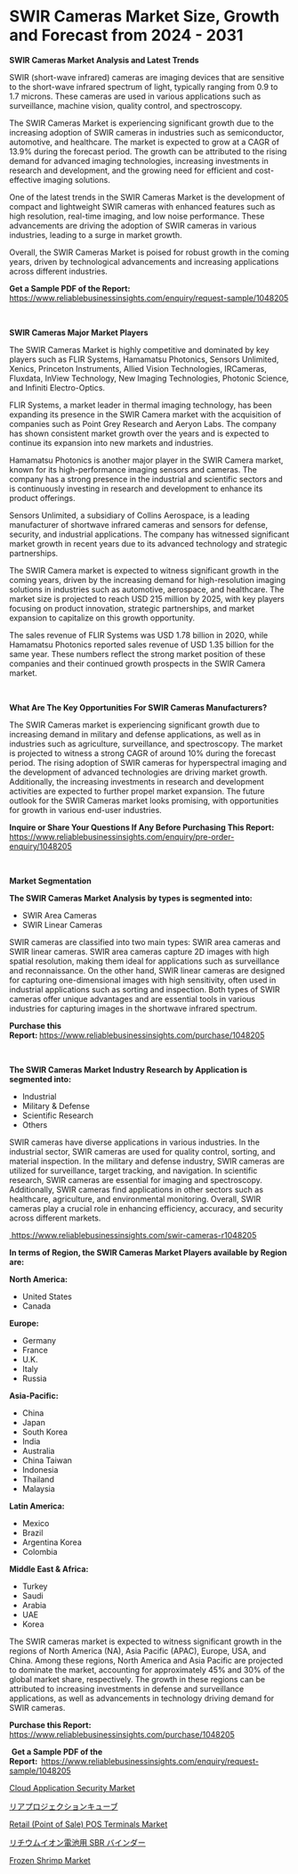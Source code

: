 <p><h1>SWIR Cameras Market Size, Growth and Forecast from 2024 - 2031</h1></p><p><strong>SWIR Cameras Market Analysis and Latest Trends</strong></p>
<p><p>SWIR (short-wave infrared) cameras are imaging devices that are sensitive to the short-wave infrared spectrum of light, typically ranging from 0.9 to 1.7 microns. These cameras are used in various applications such as surveillance, machine vision, quality control, and spectroscopy.</p><p>The SWIR Cameras Market is experiencing significant growth due to the increasing adoption of SWIR cameras in industries such as semiconductor, automotive, and healthcare. The market is expected to grow at a CAGR of 13.9% during the forecast period. The growth can be attributed to the rising demand for advanced imaging technologies, increasing investments in research and development, and the growing need for efficient and cost-effective imaging solutions.</p><p>One of the latest trends in the SWIR Cameras Market is the development of compact and lightweight SWIR cameras with enhanced features such as high resolution, real-time imaging, and low noise performance. These advancements are driving the adoption of SWIR cameras in various industries, leading to a surge in market growth.</p><p>Overall, the SWIR Cameras Market is poised for robust growth in the coming years, driven by technological advancements and increasing applications across different industries.</p></p>
<p><strong>Get a Sample PDF of the Report:&nbsp;</strong> <a href="https://www.reliablebusinessinsights.com/enquiry/request-sample/1048205">https://www.reliablebusinessinsights.com/enquiry/request-sample/1048205</a></p>
<p>&nbsp;</p>
<p><strong>SWIR Cameras Major Market Players</strong></p>
<p><p>The SWIR Cameras Market is highly competitive and dominated by key players such as FLIR Systems, Hamamatsu Photonics, Sensors Unlimited, Xenics, Princeton Instruments, Allied Vision Technologies, IRCameras, Fluxdata, InView Technology, New Imaging Technologies, Photonic Science, and Infiniti Electro-Optics.</p><p>FLIR Systems, a market leader in thermal imaging technology, has been expanding its presence in the SWIR Camera market with the acquisition of companies such as Point Grey Research and Aeryon Labs. The company has shown consistent market growth over the years and is expected to continue its expansion into new markets and industries.</p><p>Hamamatsu Photonics is another major player in the SWIR Camera market, known for its high-performance imaging sensors and cameras. The company has a strong presence in the industrial and scientific sectors and is continuously investing in research and development to enhance its product offerings.</p><p>Sensors Unlimited, a subsidiary of Collins Aerospace, is a leading manufacturer of shortwave infrared cameras and sensors for defense, security, and industrial applications. The company has witnessed significant market growth in recent years due to its advanced technology and strategic partnerships.</p><p>The SWIR Camera market is expected to witness significant growth in the coming years, driven by the increasing demand for high-resolution imaging solutions in industries such as automotive, aerospace, and healthcare. The market size is projected to reach USD 215 million by 2025, with key players focusing on product innovation, strategic partnerships, and market expansion to capitalize on this growth opportunity.</p><p>The sales revenue of FLIR Systems was USD 1.78 billion in 2020, while Hamamatsu Photonics reported sales revenue of USD 1.35 billion for the same year. These numbers reflect the strong market position of these companies and their continued growth prospects in the SWIR Camera market.</p></p>
<p>&nbsp;</p>
<p><strong>What Are The Key Opportunities For SWIR Cameras Manufacturers?</strong></p>
<p><p>The SWIR Cameras market is experiencing significant growth due to increasing demand in military and defense applications, as well as in industries such as agriculture, surveillance, and spectroscopy. The market is projected to witness a strong CAGR of around 10% during the forecast period. The rising adoption of SWIR cameras for hyperspectral imaging and the development of advanced technologies are driving market growth. Additionally, the increasing investments in research and development activities are expected to further propel market expansion. The future outlook for the SWIR Cameras market looks promising, with opportunities for growth in various end-user industries.</p></p>
<p><strong>Inquire or Share Your Questions If Any Before Purchasing This Report:</strong> <a href="https://www.reliablebusinessinsights.com/enquiry/pre-order-enquiry/1048205">https://www.reliablebusinessinsights.com/enquiry/pre-order-enquiry/1048205</a></p>
<p>&nbsp;</p>
<p><strong>Market Segmentation</strong></p>
<p><strong>The SWIR Cameras Market Analysis by types is segmented into:</strong></p>
<p><ul><li>SWIR Area Cameras</li><li>SWIR Linear Cameras</li></ul></p>
<p><p>SWIR cameras are classified into two main types: SWIR area cameras and SWIR linear cameras. SWIR area cameras capture 2D images with high spatial resolution, making them ideal for applications such as surveillance and reconnaissance. On the other hand, SWIR linear cameras are designed for capturing one-dimensional images with high sensitivity, often used in industrial applications such as sorting and inspection. Both types of SWIR cameras offer unique advantages and are essential tools in various industries for capturing images in the shortwave infrared spectrum.</p></p>
<p><strong>Purchase this Report:&nbsp;</strong><a href="https://www.reliablebusinessinsights.com/purchase/1048205">https://www.reliablebusinessinsights.com/purchase/1048205</a></p>
<p>&nbsp;</p>
<p><strong>The SWIR Cameras Market Industry Research by Application is segmented into:</strong></p>
<p><ul><li>Industrial</li><li>Military & Defense</li><li>Scientific Research</li><li>Others</li></ul></p>
<p><p>SWIR cameras have diverse applications in various industries. In the industrial sector, SWIR cameras are used for quality control, sorting, and material inspection. In the military and defense industry, SWIR cameras are utilized for surveillance, target tracking, and navigation. In scientific research, SWIR cameras are essential for imaging and spectroscopy. Additionally, SWIR cameras find applications in other sectors such as healthcare, agriculture, and environmental monitoring. Overall, SWIR cameras play a crucial role in enhancing efficiency, accuracy, and security across different markets.</p></p>
<p><a href="https://www.reliablebusinessinsights.com/swir-cameras-r1048205">&nbsp;https://www.reliablebusinessinsights.com/swir-cameras-r1048205</a></p>
<p><strong>In terms of Region, the SWIR Cameras Market Players available by Region are:</strong></p>
<p>
    <p> <strong> North America: </strong>
        <ul>
            <li>United States</li>
            <li>Canada</li>
        </ul>
        </p> 
    <p> <strong> Europe: </strong>
        <ul>
            <li>Germany</li>
            <li>France</li>
            <li>U.K.</li>
            <li>Italy</li>
            <li>Russia</li>
        </ul>
        </p> 
    <p> <strong> Asia-Pacific: </strong>
        <ul>
            <li>China</li>
            <li>Japan</li>
            <li>South Korea</li>
            <li>India</li>
            <li>Australia</li>
            <li>China Taiwan</li>
            <li>Indonesia</li>
            <li>Thailand</li>
            <li>Malaysia</li>
        </ul>
        </p> 
    <p> <strong> Latin America: </strong>
        <ul>
            <li>Mexico</li>
            <li>Brazil</li>
            <li>Argentina Korea</li>
            <li>Colombia</li>
        </ul>
        </p> 
    <p> <strong> Middle East & Africa: </strong>
        <ul>
            <li>Turkey</li>
            <li>Saudi</li>
            <li>Arabia</li>
            <li>UAE</li>
            <li>Korea</li>
        </ul>
    </p>
    </p>
<p><p>The SWIR cameras market is expected to witness significant growth in the regions of North America (NA), Asia Pacific (APAC), Europe, USA, and China. Among these regions, North America and Asia Pacific are projected to dominate the market, accounting for approximately 45% and 30% of the global market share, respectively. The growth in these regions can be attributed to increasing investments in defense and surveillance applications, as well as advancements in technology driving demand for SWIR cameras.</p></p>
<p><strong>Purchase this Report: </strong><a href="https://www.reliablebusinessinsights.com/purchase/1048205">https://www.reliablebusinessinsights.com/purchase/1048205</a></p>
<p>&nbsp;<strong>Get a Sample PDF of the Report:&nbsp;&nbsp;</strong><a href="https://www.reliablebusinessinsights.com/enquiry/request-sample/1048205">https://www.reliablebusinessinsights.com/enquiry/request-sample/1048205</a></p>
<p><strong></strong></p>
<p><p><a href="https://github.com/vimar16th/Market-Research-Report-List-5/blob/main/cloud-application-security-market.md">Cloud Application Security Market</a></p><p><a href="https://github.com/Sophiaard2003/Market-Research-Report-List-2/blob/main/7822187113112.md">リアプロジェクションキューブ</a></p><p><a href="https://github.com/JameTravis/Market-Research-Report-List-5/blob/main/retail-point-of-sale-pos-terminals-market.md">Retail (Point of Sale) POS Terminals Market</a></p><p><a href="https://github.com/hilmi-2a/Market-Research-Report-List-2/blob/main/3510012113111.md">リチウムイオン電池用 SBR バインダー</a></p><p><a href="https://issuu.com/reportprime-2/docs/frozen-shrimp-market-size-2030.pptx">Frozen Shrimp Market</a></p></p>